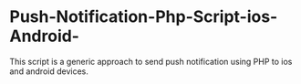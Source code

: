 Push-Notification-Php-Script-ios-Android-
=========================================

This script is a generic approach to send push notification using PHP to ios and android devices.
